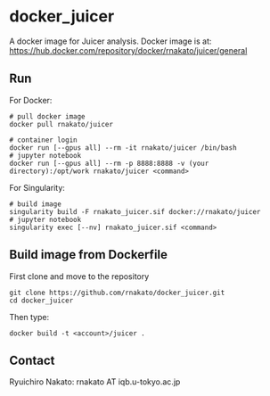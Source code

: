 # docker_juicer
A docker image for Juicer analysis. Docker image is at: https://hub.docker.com/repository/docker/rnakato/juicer/general

## Run

For Docker:

    # pull docker image
    docker pull rnakato/juicer

    # container login
    docker run [--gpus all] --rm -it rnakato/juicer /bin/bash
    # jupyter notebook
    docker run [--gpus all] --rm -p 8888:8888 -v (your directory):/opt/work rnakato/juicer <command>

For Singularity:

    # build image
    singularity build -F rnakato_juicer.sif docker://rnakato/juicer 
    # jupyter notebook
    singularity exec [--nv] rnakato_juicer.sif <command>

## Build image from Dockerfile
First clone and move to the repository

    git clone https://github.com/rnakato/docker_juicer.git
    cd docker_juicer

Then type:

    docker build -t <account>/juicer .

## Contact

Ryuichiro Nakato: rnakato AT iqb.u-tokyo.ac.jp
